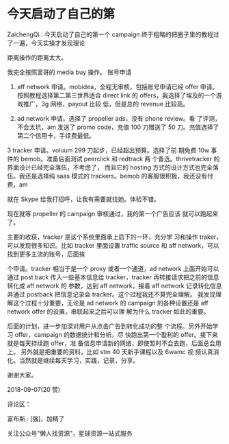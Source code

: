 # 今天启动了自己的第

ZaichengQi : 今天启动了自己的第一个 campaign 终于粗略的把圈子里的教程过了一遍，今天实操才发现理论

距离操作的距离太大。

我完全按照富哥的 media buy 操作。 账号申请

1.  aff network 申请。mobidea，全程无审核，包括账号申请已经 offer 申请。按照教程选择第二第三世界适合 direct link 的 offers，我选择了埃及的一个游戏推广，3g 网络，payout 比较 低，但是总的 revenue 比较高。

2.  ad network 申请。选择了 propeller ads，没有 phone review。看 了评测，不会太坑，am 发送了 promo code，充值 100 刀赠送了 50 刀。充值选择了第二个信用卡，手续费最低。

3 tracker 申请。voluum 299 刀起步，已经超出预算。选择了前 期免费 10w 事件的 bemob。准备后面测试 peerclick 和 redtrack 两 个备选。thrivetracker 的界面设计已经完全落伍，不考虑了， 而且它的 hosting 方式的设计方式也完全落伍。我还是选择纯 saas 模式的 trackers。bemob 的客服很积极，我还没有付费，am

就在 Skype 给我打招呼，让我有需要就找她。体验不错。

现在就等 propeller 的 campaign 审核通过，我的第一个广告应该 就可以跑起来了。

主要的收获，tracker 是这个系统里面承上启下的一环，充分学 习和操作 traker，可以发现很多知识。比如 tracker 里面设置 traffic source 和 aff network，可以找到更多主流的账号，后面挨

个申请。tracker 相当于是一个 proxy 或者一个通道，ad network 上面开始可以通过 post back 传入一些基本信息给 tracker，tracker 再转接请求把之前的信息转化成 aff network 的 参数，达到 aff network，接着 aff network 记录转化信息并通过 postback 把信息记录会 tracker。这个过程我还不算完全理解。 我发现理解这个过程十分重要，无论是 ad network 的 campaign 的各种设置还是 aff network offer 的设置，串联起来之后可以理 解为什么 tracker 如此的重要。

后面的计划，进一步加深对用户从点击广告到转化成功的整 个流程。另外开始学习 offer，campaign 的数据统计和分析。尽 快跑出第一个盈利的 offer。接下来就是每天持续跑 offer，准 备信息申请新的网络，即使暂时不会去跑，后面总会用上。 另外就是把重要的资料，比如 stm 40 天新手课程以及 6wamc 视 频认真消化。当然就是继续每天学习，实践，记录，分享。

谢谢大家。

2018-09-07(20 赞)

评论区：

富布斯 : [强]，加精了

关注公众号"懒人找资源"，星球资源一站式服务